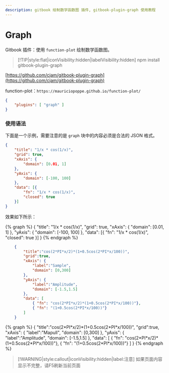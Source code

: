 ```yaml
---
description: gitbook 绘制数学函数图 插件, gitbook-plugin-graph 使用教程
---
```

# Graph

Gitbook 插件：使用 `function-plot` 绘制数学函数图。

> [!TIP|style:flat|iconVisibility:hidden|labelVisibility:hidden]
> npm install gitbook-plugin-graph

[https://github.com/cjam/gitbook-plugin-graph](https://github.com/cjam/gitbook-plugin-graph)

function-plot：`https://mauriciopoppe.github.io/function-plot/`

```json:book.json
{
    "plugins": [ "graph" ]
}
```

### 使用语法

下面是一个示例，需要注意的是 `graph` 块中的内容必须是合法的 JSON 格式。

```json
{
    "title": "1/x * cos(1/x)",
    "grid": true,
    "xAxis": {
        "domain": [0.01, 1]
    },
    "yAxis": {
        "domain": [-100, 100]
    },
    "data": [{
        "fn": "1/x * cos(1/x)",
        "closed": true
    }]
}
```

效果如下所示：
<div class="graph-draw">
{% graph %}
{
    "title": "1/x * cos(1/x)",
    "grid": true,
    "xAxis": {
        "domain": [0.01, 1]
    },
    "yAxis": {
        "domain": [-100, 100]
    },
    "data": [{
        "fn": "1/x * cos(1/x)",
        "closed": true
    }]
}
{% endgraph %}
</div>

```json
    {
        "title":"cos(2*PI*x/2)*(1+0.5cos(2*PI*x/100))",
        "grid":true,
        "xAxis": {
            "label":"Sample",
            "domain": [0,300]
        },
        "yAxis": {
            "label":"Amplitude",
            "domain": [-1.5,1.5]
        },
        "data": [
            { "fn": "cos(2*PI*x/2)*(1+0.5cos(2*PI*x/100))"},
            { "fn": "(1+0.5cos(2*PI*x/100))"}
        ]
    }
```

<div class="graph-draw">
{% graph %}
    {
        "title":"cos(2*PI*x/2)*(1+0.5cos(2*PI*x/100))",
        "grid":true,
        "xAxis": {
            "label":"Mapull",
            "domain": [0,300]
        },
        "yAxis": {
            "label":"Amplitude",
            "domain": [-1.5,1.5]
        },
        "data": [
            { "fn": "cos(2*PI*x/2)*(1+0.5cos(2*PI*x/100))"},
            { "fn": "(1+0.5cos(2*PI*x/100))"}
        ]
    }
{% endgraph %}
</div>


> [!WARNING|style:callout|iconVisibility:hidden|label:注意]
> 如果页面内容显示不完整，请F5刷新当前页面
